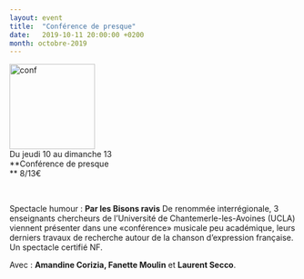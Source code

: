 ```yaml
---
layout: event
title:  "Conférence de presque"
date:   2019-10-11 20:00:00 +0200
month: octobre-2019
---
```

<span style="font-weight:400;"><img class=" size-thumbnail wp-image-6673 alignleft" src="http://localhost/wpagendarts/wp-content/uploads/2019/06/conf.jpg?w=150" alt="conf" width="150" height="150" srcset="http://localhost/wpagendarts/wp-content/uploads/2019/06/conf.jpg 1606w, http://localhost/wpagendarts/wp-content/uploads/2019/06/conf-300x300.jpg 300w, http://localhost/wpagendarts/wp-content/uploads/2019/06/conf-1024x1024.jpg 1024w, http://localhost/wpagendarts/wp-content/uploads/2019/06/conf-150x150.jpg 150w, http://localhost/wpagendarts/wp-content/uploads/2019/06/conf-768x768.jpg 768w, http://localhost/wpagendarts/wp-content/uploads/2019/06/conf-1536x1536.jpg 1536w, http://localhost/wpagendarts/wp-content/uploads/2019/06/conf-1200x1200.jpg 1200w" sizes="(max-width: 150px) 100vw, 150px" /><br /> Du jeudi 10 au dimanche 13<br /> </span>**Conférence de presque  
** <span style="font-weight:400;">8/13€</span>

&nbsp;

<span style="font-weight:400;">Spectacle humour :</span> **Par les Bisons ravis** <span style="font-weight:400;">De renommée interrégionale, 3 enseignants chercheurs de l’Université de Chantemerle-les-Avoines (UCLA) viennent présenter dans une «conférence» musicale peu académique, leurs derniers travaux de recherche autour de la chanson d’expression française. Un spectacle certifié NF.</span>

<span style="font-weight:400;">Avec : <strong>Amandine Corizia, Fanette Moulin</strong> et <strong>Laurent Secco</strong>.</span>

&nbsp;